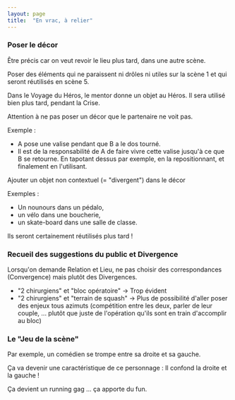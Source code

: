 ```yaml
---
layout: page
title:  "En vrac, à relier"
---
```



### Poser le décor

Être précis car on veut revoir le lieu plus tard, dans une autre scène.

Poser des éléments qui ne paraissent ni drôles ni utiles sur la scène 1 et qui seront réutilisés en scène 5.

Dans le Voyage du Héros, le mentor donne un objet au Héros. Il sera utilisé bien plus tard, pendant la Crise.

Attention à ne pas poser un décor que le partenaire ne voit pas.

Exemple :
- A pose une valise pendant que B a le dos tourné.
- Il est de la responsabilité de A de faire vivre cette valise jusqu'à ce que B se retourne. En tapotant dessus par exemple, en la repositionnant, et finalement en l'utilisant.

Ajouter un objet non contextuel (= "divergent") dans le décor

Exemples :
- Un nounours dans un pédalo,
- un vélo dans une boucherie,
- un skate-board dans une salle de classe.

Ils seront certainement réutilisés plus tard !


### Recueil des suggestions du public et Divergence
Lorsqu'on demande Relation et Lieu, ne pas choisir des correspondances (Convergence) mais plutôt des Divergences.
- "2 chirurgiens" et "bloc opératoire" → Trop évident
- "2 chirurgiens" et "terrain de squash" → Plus de possibilité d'aller poser des enjeux tous azimuts (compétition entre les deux, parler de leur couple, ... plutôt que juste de l'opération qu'ils sont en train d'accomplir au bloc)

### Le "Jeu de la scène"
Par exemple, un comédien se trompe entre sa droite et sa gauche.

Ça va devenir une caractéristique de ce personnage : Il confond la droite et la gauche !

Ça devient un running gag ... ça apporte du fun.
